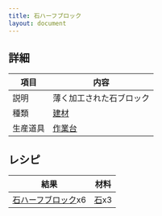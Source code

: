 ```yaml
---
title: 石ハーフブロック
layout: document
---
```

## 詳細

|項目|内容|
|---|---|
|説明|薄く加工された石ブロック|
|種類|[建材](建材)|
|生産道具|[作業台](作業台)|

## レシピ

|結果|材料|
|---|---|
|[石ハーフブロック](石ハーフブロック)x6|[石](石)x3|

